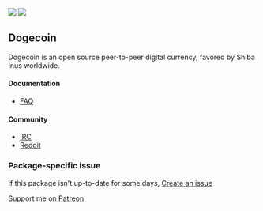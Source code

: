 [![](https://img.shields.io/chocolatey/v/dogecoin?color=green&label=dogecoin)](https://chocolatey.org/packages/dogecoin) [![](https://img.shields.io/chocolatey/dt/dogecoin)](https://chocolatey.org/packages/dogecoin)

## Dogecoin
Dogecoin is an open source peer-to-peer digital currency, favored by Shiba Inus worldwide.

#### Documentation
* [FAQ](https://github.com/dogecoin/dogecoin#very-much-frequently-asked-questions)

#### Community
* [IRC](https://webchat.freenode.net/?channels=%23dogecoin)
* [Reddit](https://www.reddit.com/r/dogecoin)

### Package-specific issue
If this package isn't up-to-date for some days, [Create an issue](https://github.com/tunisiano187/Chocolatey-packages/issues/new/choose)

Support me on [Patreon](https://www.patreon.com/bePatron?u=39585820)
